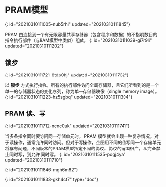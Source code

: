 # PRAM模型
{: id="20210310111005-nub5rhi" updated="20210310111845"}

PRAM 由连接到一个有无限容量共享存储器（包含程序和数据）的不指明数目的指令执行部件（与RAM模型中类似）组成。
{: id="20210310111039-gi7r9li" updated="20210310111202"}

## 锁步
{: id="20210310111721-8tdp0hj" updated="20210310111732"}

以 **锁步** 方式执行指令。所有的执行部件访问全局存储器，且它们所看到的是一个单一的存储器状态的变化序列，称为单一存储器映像（single memory image）。
{: id="20210310111223-hz5sgbq" updated="20210310111304"}

## PRAM 读、写
{: id="20210310111712-ncnc0uk" updated="20210310111741"}

当多条指令同时要访问同一存储单元时， PRAM 模型就会出现一种复杂情况。对于读操作，通常允许同时访问。但对于写操作，企图用不同的值写同一个存储单元将存有问题，不同版本的PRAM模型指定不同的协议。协议的范围很广，从完全禁止同时写，到允许
同时写。
{: id="20210310111535-pogj4ya" updated="20210310111710"}

{: id="20210310111846-mgh6m82"}


{: id="20210310111833-gkh4ct7" type="doc"}
